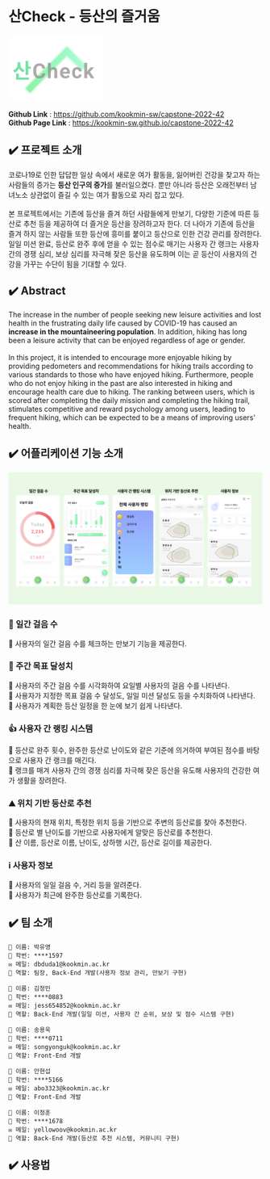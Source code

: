 <h1>산Check - 등산의 즐거움</h1>

![로고](./images/logo.PNG)  

**Github Link** : https://github.com/kookmin-sw/capstone-2022-42  
**Github Page Link** : https://kookmin-sw.github.io/capstone-2022-42

<h2>✔️ 프로젝트 소개</h2> 
코로나19로 인한 답답한 일상 속에서 새로운 여가 활동을, 잃어버린 건강을 찾고자 하는 사람들의 증가는 <b>등산 인구의 증가</b>를 불러일으켰다. 뿐만 아니라 등산은 오래전부터 남녀노소 상관없이 즐길 수 있는 여가 활동으로 자리 잡고 있다. 
<br><br> 
본 프로젝트에서는 기존에 등산을 즐겨 하던 사람들에게 만보기, 다양한 기준에 따른 등산로 추천 등을 제공하여 더 즐거운 등산을 장려하고자 한다. 더 나아가 기존에 등산을 즐겨 하지 않는 사람들 또한 등산에 흥미를 붙이고 등산으로 인한 건강 관리를 장려한다.
일일 미션 완료, 등산로 완주 후에 얻을 수 있는 점수로 매기는 사용자 간 랭크는 사용자 간의 경쟁 심리, 보상 심리를 자극해 잦은 등산을 유도하며 이는 곧 등산이 사용자의 건강을 가꾸는 수단이 됨을 기대할 수 있다.

<h2>✔️ Abstract</h2>  
The increase in the number of people seeking new leisure activities and lost health in the frustrating daily life caused by COVID-19 has caused an <b>increase in the mountaineering population</b>. In addition, hiking has long been a leisure activity that can be enjoyed regardless of age or gender.   
<br><br> 
In this project, it is intended to encourage more enjoyable hiking by providing pedometers and recommendations for hiking trails according to various standards to those who have enjoyed hiking. Furthermore, people who do not enjoy hiking in the past are also interested in hiking and encourage health care due to hiking.
The ranking between users, which is scored after completing the daily mission and completing the hiking trail, stimulates competitive and reward psychology among users, leading to frequent hiking, which can be expected to be a means of improving users' health.


<h2>✔️ 어플리케이션 기능 소개</h2>
  
![소개](./images/intro.png)  

<h3>🚶 일간 걸음 수</h3>
🔸 사용자의 일간 걸음 수를 체크하는 만보기 기능을 제공한다.
<h3>📑 주간 목표 달성치</h3>
🔸 사용자의 주간 걸음 수를 시각화하여 요일별 사용자의 걸음 수를 나타낸다.<br>
🔸 사용자가 지정한 목표 걸음 수 달성도, 일일 미션 달성도 등을 수치화하여 나타낸다.<br>
🔸 사용자가 계획한 등산 일정을 한 눈에 보기 쉽게 나타낸다.
<h3>👍 사용자 간 랭킹 시스템</h3>
🔸 등산로 완주 횟수, 완주한 등산로 난이도와 같은 기준에 의거하여 부여된 점수를 바탕으로 사용자 간 랭크를 매긴다.<br>
🔸 랭크를 매겨 사용자 간의 경쟁 심리를 자극해 잦은 등산을 유도해 사용자의 건강한 여가 생활을 장려한다.
<h3>⛰️ 위치 기반 등산로 추천</h3>
🔸 사용자의 현재 위치, 특정한 위치 등을 기반으로 주변의 등산로를 찾아 추천한다.<br>
🔸 등산로 별 난이도를 기반으로 사용자에게 알맞은 등산로를 추천한다.<br>
🔸 산 이름, 등산로 이름, 난이도, 상하행 시간, 등산로 길이를 제공한다.
<h3>ℹ️ 사용자 정보</h3>
🔸 사용자의 일일 걸음 수, 거리 등을 알려준다.<br>
🔸 사용자가 최근에 완주한 등산로를 기록한다.

<h2>✔️ 팀 소개</h2>  

```  
📛 이름: 박유영
🔖 학번: ****1597
✉️ 메일: dbduda1@kookmin.ac.kr
📌 역할: 팀장, Back-End 개발(사용자 정보 관리, 만보기 구현)
```  
```
📛 이름: 김정민
🔖 학번: ****0883
✉️ 메일: jess654852@kookmin.ac.kr
📌 역할: Back-End 개발(일일 미션, 사용자 간 순위, 보상 및 점수 시스템 구현)
```
```
📛 이름: 송용욱
🔖 학번: ****0711
✉️ 메일: songyonguk@kookmin.ac.kr
📌 역할: Front-End 개발
```
```
📛 이름: 안현섭
🔖 학번: ****5166
✉️ 메일: abo3323@kookmin.ac.kr
📌 역할: Front-End 개발
```
```
📛 이름: 이정훈
🔖 학번: ****1678
✉️ 메일: yellowoov@kookmin.ac.kr
📌 역할: Back-End 개발(등산로 추천 시스템, 커뮤니티 구현)
```
<h2>✔️ 사용법</h2>  
